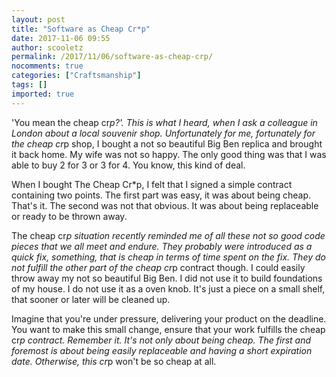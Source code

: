 ```yaml
---
layout: post
title: "Software as Cheap Cr*p"
date: 2017-11-06 09:55
author: scooletz
permalink: /2017/11/06/software-as-cheap-crp/
nocomments: true
categories: ["Craftsmanship"]
tags: []
imported: true
---
```


'You mean the cheap cr*p?'. This is what I heard, when I ask a colleague in London about a local souvenir shop. Unfortunately for me, fortunately for the cheap cr*p shop, I bought a not so beautiful Big Ben replica and brought it back home. My wife was not so happy. The only good thing was that I was able to buy 2 for 3 or 3 for 4. You know, this kind of deal.

When I bought The Cheap Cr*p, I felt that I signed a simple contract containing two points. The first part was easy, it was about being cheap. That's it. The second was not that obvious. It was about being replaceable or ready to be thrown away.

The cheap cr*p situation recently reminded me of all these not so good code pieces that we all meet and endure. They probably were introduced as a quick fix, something, that is cheap in terms of time spent on the fix. They do not fulfill the other part of the cheap cr*p contract though. I could easily throw away my not so beautiful Big Ben. I did not use it to build foundations of my house. I do not use it as a oven knob. It's just a piece on a small shelf, that sooner or later will be cleaned up.

Imagine that you're under pressure, delivering your product on the deadline. You want to make this small change, ensure that your work fulfills the cheap cr*p contract. Remember it. It's not only about being cheap. The first and foremost is about being easily replaceable and having a short expiration date. Otherwise, this cr*p won't be so cheap at all.
